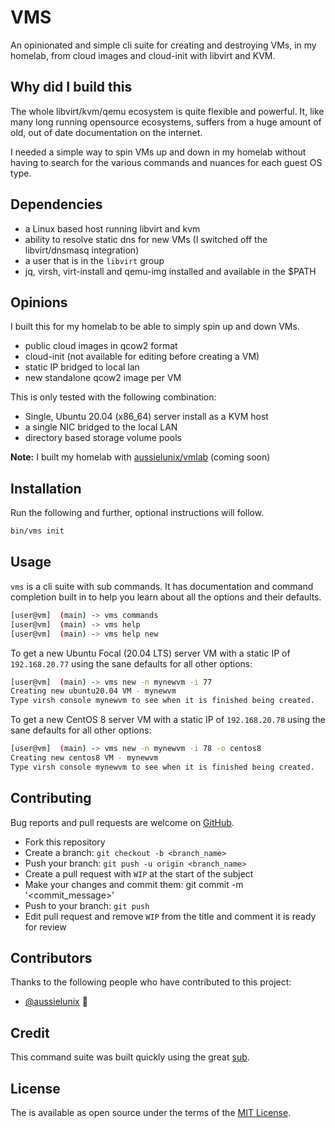 # VMS

An opinionated and simple cli suite for creating and destroying VMs, in my homelab, from cloud images and cloud-init with libvirt and KVM.  

## Why did I build this

The whole libvirt/kvm/qemu ecosystem is quite flexible and powerful. It, like
many long running opensource ecosystems, suffers from a huge amount of old, out
of date documentation on the internet.

I needed a simple way to spin VMs up and down in my homelab without having to
search for the various commands and nuances for each guest OS type.

## Dependencies

* a Linux based host running libvirt and kvm
* ability to resolve static dns for new VMs (I switched off the libvirt/dnsmasq integration)
* a user that is in the `libvirt` group
* jq, virsh, virt-install and qemu-img installed and available in the $PATH

## Opinions

I built this for my homelab to be able to simply spin up and down VMs.

* public cloud images in qcow2 format
* cloud-init (not available for editing before creating a VM)
* static IP bridged to local lan
* new standalone qcow2 image per VM

This is only tested with the following combination:

* Single, Ubuntu 20.04 (x86_64) server install as a KVM host
* a single NIC bridged to the local LAN
* directory based storage volume pools

**Note:** I built my homelab with [aussielunix/vmlab](https://github.com/aussielunix/vmlab) (coming soon)

## Installation

Run the following and further, optional instructions will follow.

```bash
bin/vms init
```

## Usage

`vms` is a cli suite with sub commands. It has documentation and command completion built in to help you learn about all the options and their defaults.  

```bash
[user@vm]  (main) -> vms commands
[user@vm]  (main) -> vms help
[user@vm]  (main) -> vms help new
```

To get a new Ubuntu Focal (20.04 LTS) server VM with a static IP of `192.168.20.77` using the sane defaults for all other options:

```bash
[user@vm]  (main) -> vms new -n mynewvm -i 77
Creating new ubuntu20.04 VM - mynewvm
Type virsh console mynewvm to see when it is finished being created.
```

To get a new CentOS 8 server VM with a static IP of `192.168.20.78` using the sane defaults for all other options:

```bash
[user@vm]  (main) -> vms new -n mynewvm -i 78 -o centos8
Creating new centos8 VM - mynewvm
Type virsh console mynewvm to see when it is finished being created.
```

## Contributing

Bug reports and pull requests are welcome on [GitHub](https://github.com/aussielunix/vms).  

* Fork this repository
* Create a branch: `git checkout -b <branch_name>`
* Push your branch: `git push -u origin <branch_name>`
* Create a pull request with `WIP` at the start of the subject
* Make your changes and commit them: git commit -m '<commit_message>'
* Push to your branch: `git push`
* Edit pull request and remove `WIP` from the title and comment it is ready for review

## Contributors

Thanks to the following people who have contributed to this project:

* [@aussielunix](https://aussielunix.io) 🤠

## Credit

This command suite was built quickly using the great [sub](https://github.com/qrush/sub).

## License

The is available as open source under the terms of the [MIT License](LICENSE).
